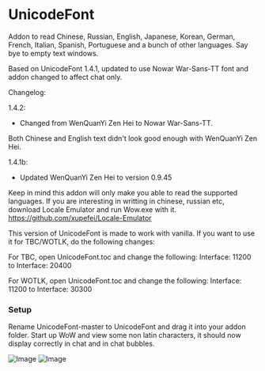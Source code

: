 # UnicodeFont
Addon to read Chinese, Russian, English, Japanese, Korean, German, French, Italian, Spanish, Portuguese and a bunch of other languages.
Say bye to empty text windows.

Based on UnicodeFont 1.4.1, updated to use Nowar War-Sans-TT font and addon changed to affect chat only.

Changelog:

1.4.2:
- Changed from WenQuanYi Zen Hei to Nowar War-Sans-TT.

Both Chinese and English text didn't look good enough with WenQuanYi Zen Hei.

1.4.1b:
- Updated WenQuanYi Zen Hei to version 0.9.45

Keep in mind this addon will only make you able to read the supported languages.
If you are interesting in writting in chinese, russian etc, download Locale Emulator and run Wow.exe with it.
https://github.com/xupefei/Locale-Emulator

This version of UnicodeFont is made to work with vanilla. If you want to use it for TBC/WOTLK, do the following changes:

For TBC, open UnicodeFont.toc and change the following: Interface: 11200 to Interface: 20400

For WOTLK, open UnicodeFont.toc and change the following: Interface: 11200 to Interface: 30300

### Setup
Rename UnicodeFont-master to UnicodeFont and drag it into your addon folder.
Start up WoW and view some non latin characters, it should now display correctly in chat and in chat bubbles.

![Image](https://i.imgur.com/dsADiDx.png)
![Image](https://i.imgur.com/53cNNmb.png)
